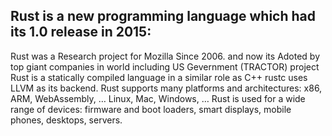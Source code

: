## Rust is a new programming language which had its 1.0 release in 2015:
Rust was a Research project for Mozilla Since 2006.
and now its Adoted  by top giant companies in world including US Gevernment (TRACTOR) project
Rust is a statically compiled language in a similar role as C++
rustc uses LLVM as its backend.
Rust supports many platforms and architectures:
x86, ARM, WebAssembly, …
Linux, Mac, Windows, …
Rust is used for a wide range of devices:
firmware and boot loaders,
smart displays,
mobile phones,
desktops,
servers.
